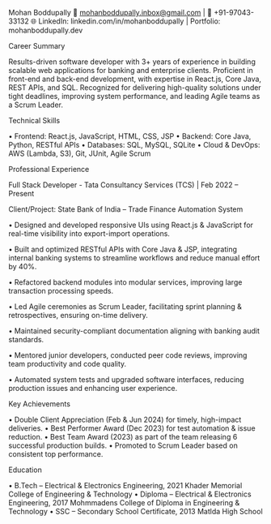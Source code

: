 Mohan Boddupally
📧 mohanboddupally.inbox@gmail.com | 📱 +91-97043-33132
🌐 LinkedIn: linkedin.com/in/mohanboddupally | Portfolio: mohanboddupally.dev


Career Summary

Results-driven software developer with 3+ years of experience in building scalable web applications for banking and enterprise clients. Proficient in front-end and back-end development, with expertise in React.js, Core Java, REST APIs, and SQL. Recognized for delivering high-quality solutions under tight deadlines, improving system performance, and leading Agile teams as a Scrum Leader.



Technical Skills

• Frontend: React.js, JavaScript, HTML, CSS, JSP
• Backend: Core Java, Python, RESTful APIs
• Databases: SQL, MySQL, SQLite
• Cloud & DevOps: AWS (Lambda, S3), Git, JUnit, Agile Scrum

Professional Experience

Full Stack Developer - Tata Consultancy Services (TCS) | Feb 2022 – Present

Client/Project: State Bank of India – Trade Finance Automation System

•	Designed and developed responsive UIs using React.js & JavaScript for real-time visibility into export-import operations.

•	Built and optimized RESTful APIs with Core Java & JSP, integrating internal banking systems to streamline workflows and reduce manual effort by 40%.

•	Refactored backend modules into modular services, improving large transaction processing speeds.

•	Led Agile ceremonies as Scrum Leader, facilitating sprint planning & retrospectives, ensuring on-time delivery.

•	Maintained security-compliant documentation aligning with banking audit standards.

•	Mentored junior developers, conducted peer code reviews, improving team productivity and code quality.

•	Automated system tests and upgraded software interfaces, reducing production issues and enhancing user experience.



Key Achievements

•	Double Client Appreciation (Feb & Jun 2024) for timely, high-impact deliveries.
•	Best Performer Award (Dec 2023) for test automation & issue reduction.
•	Best Team Award (2023) as part of the team releasing 6 successful production builds.
•	Promoted to Scrum Leader based on consistent top performance.

Education

• B.Tech – Electrical & Electronics Engineering, 2021
  Khader Memorial College of Engineering & Technology
• Diploma – Electrical & Electronics Engineering, 2017
  Mohmmadens College of Diploma in Engineering & Technology
• SSC – Secondary School Certificate, 2013
  Matlda High School
